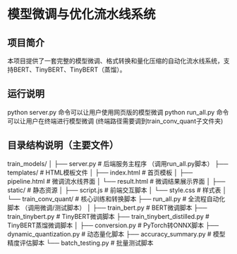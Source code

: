 # 模型微调与优化流水线系统

## 项目简介
本项目提供了一套完整的模型微调、格式转换和量化压缩的自动化流水线系统，支持BERT、TinyBERT、TinyBERT（蒸馏）。

## 运行说明
python server.py 命令可以让用户使用网页版的模型微调
python run_all.py 命令可以让用户在终端进行模型微调 (终端路径需要调到train_conv_quant子文件夹)

## 目录结构说明（主要文件）
train_models/
│
├── server.py                       # 后端服务主程序 （调用run_all.py脚本）
├── templates/                      # HTML模板文件
│   ├── index.html                  # 首页模板
│   ├── pipeline.html               # 微调流水线界面
│   └── result.html                 # 微调结果展示界面
│
├── static/                         # 静态资源
│   ├── script.js                   # 前端交互脚本
│   └── style.css                   # 样式表
│
└── train_conv_quant/               # 核心训练和转换脚本
    ├── run_all.py                  # 全流程自动化脚本 （调用微调/测试脚本）
    │
    ├── train_bert.py               # BERT微调脚本
    ├── train_tinybert.py           # TinyBERT微调脚本
    ├── train_tinybert_distilled.py # TinyBERT蒸馏微调脚本
    │
    ├── conversion.py               # PyTorch转ONNX脚本
    ├── dynamic_quantization.py     # 动态量化脚本
    ├── accuracy_summary.py         # 模型精度评估脚本
    └── batch_testing.py            # 批量测试脚本